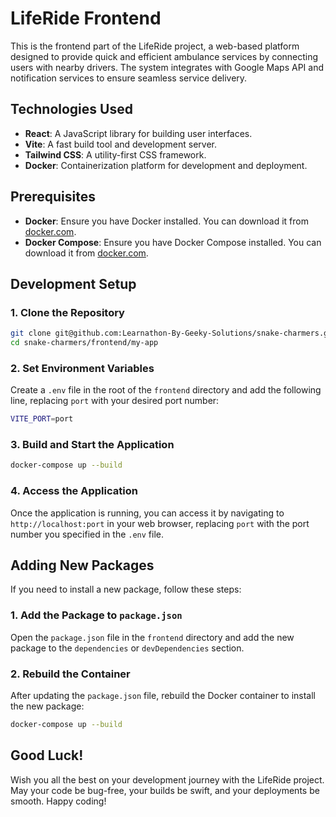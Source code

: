 # LifeRide Frontend

This is the frontend part of the LifeRide project, a web-based platform designed to provide quick and efficient ambulance services by connecting users with nearby drivers. The system integrates with Google Maps API and notification services to ensure seamless service delivery.

## Technologies Used

- **React**: A JavaScript library for building user interfaces.
- **Vite**: A fast build tool and development server.
- **Tailwind CSS**: A utility-first CSS framework.
- **Docker**: Containerization platform for development and deployment.

## Prerequisites

- **Docker**: Ensure you have Docker installed. You can download it from [docker.com](https://www.docker.com/).
- **Docker Compose**: Ensure you have Docker Compose installed. You can download it from [docker.com](https://docs.docker.com/compose/install/).

## Development Setup

### 1. Clone the Repository

```sh
git clone git@github.com:Learnathon-By-Geeky-Solutions/snake-charmers.git
cd snake-charmers/frontend/my-app
```

### 2. Set Environment Variables
Create a `.env` file in the root of the `frontend` directory and add the following line, replacing `port` with your desired port number:

```sh
VITE_PORT=port
```

### 3. Build and Start the Application

```sh
docker-compose up --build
```
### 4. Access the Application

Once the application is running, you can access it by navigating to `http://localhost:port` in your web browser, replacing `port` with the port number you specified in the `.env` file.

## Adding New Packages

If you need to install a new package, follow these steps:

### 1. Add the Package to `package.json`

Open the `package.json` file in the `frontend` directory and add the new package to the `dependencies` or `devDependencies` section.

### 2. Rebuild the Container

After updating the `package.json` file, rebuild the Docker container to install the new package:

```sh
docker-compose up --build
```
## Good Luck!

Wish you all the best on your development journey with the LifeRide project. May your code be bug-free, your builds be swift, and your deployments be smooth. Happy coding!
